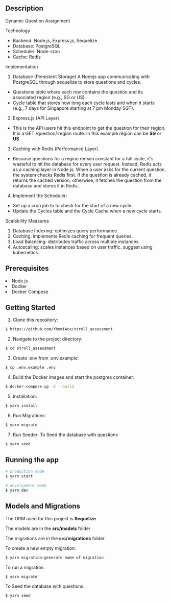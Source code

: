 ## Description

Dynamic Question Assignment

Technology

- Backend: Node.js, Express.js, Sequelize
- Database: PostgreSQL
- Scheduler: Node-cron
- Cache: Redis

Implementation

1. Database (Persistent Storage)
   A Nodejs app communicating with PostgreSQL through sequelize to store questions and cycles.

- Questions table where each row contains the question and its associated region (e.g., SG or US).
- Cycle table that stores how long each cycle lasts and when it starts (e.g., 7 days for Singapore starting at 7 pm Monday SGT).

2. Express.js (API Layer)

- This is the API users hit this endpoint to get the question for their region. It is a GET /question/:region route. In this example
  region can be <b>SG</b> or <b>US</b>

3. Caching with Redis (Performance Layer)

- Because questions for a region remain constant for a full cycle, it's wasteful to hit the database for every user request. Instead, Redis acts as a caching layer in Node.js. When a user asks for the current question, the system checks Redis first. If the question is already cached, it returns the cached version; otherwise, it fetches the question from the database and stores it in Redis.

4. Implement the Scheduler:

- Set up a cron job to to check for the start of a new cycle. 
- Update the Cycles table and the Cycle Cache when a new cycle starts.

Scalability Measures

1. Database Indexing: optimizes query performance.
2. Caching: implements Redis caching for frequent queries.
3. Load Balancing: distributes traffic across multiple instances.
4. Autoscaling: scales instances based on user traffic. suggest using kubernetics

## Prerequisites

<li>Node.js</li>
<li>Docker</li>
<li>Docker Compose</li>

## Getting Started

1. Clone this repository:

```bash
$ https://github.com/YhomiAce/stroll_assessment
```

2. Navigate to the project directory:

```bash
$ cd stroll_assessment
```

3. Create .env from .env.example:

```bash
$ cp .env.example .env
```

4. Build the Docker images and start the postgres container:

```bash
$ docker-compose up -d --build
```

5. Installation:

```bash
$ yarn install
```

6. Run Migrations:

```bash
$ yarn migrate
```

7. Run Seeder: To Seed the database with questions

```bash
$ yarn seed
```

## Running the app

```bash
# production mode
$ yarn start

# development mode
$ yarn dev

```

## Models and Migrations

<p> The ORM used for this project is <b>Sequelize</b> </p>
<p> The models are in the <b>src/models</b> folder</p>
<p> The migrations are in the <b>src/migrations</b> folder</p>
<p> To create a new empty migration:</p>

```bash
$ yarn migration:generate name-of-migration
```

<p> To run a migration:</p>

```bash
$ yarn migrate
```

<p> To Seed the database with questions:</p>

```bash
$ yarn seed
```

